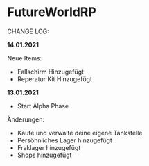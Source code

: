 # FutureWorldRP

CHANGE LOG:

**14.01.2021**


Neue Items:

- Fallschirm Hinzugefügt
- Reperatur Kit Hinzugefügt


**13.01.2021**

- Start Alpha Phase

Änderungen:

- Kaufe und verwalte deine eigene Tankstelle
- Persöhnliches Lager hinzugefügt
- Fraklager hinzugefügt
- Shops hinzugefügt